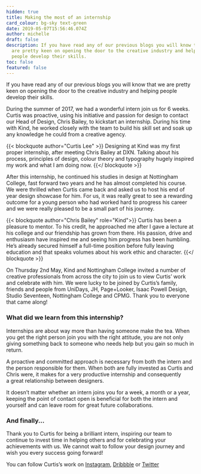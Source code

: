 ```yaml
---
hidden: true
title: Making the most of an internship
card_colour: bg-sky text-green
date: 2019-05-07T15:56:46.074Z
author: michelle
draft: false
description: If you have read any of our previous blogs you will know that we
  are pretty keen on opening the door to the creative industry and helping
  people develop their skills.
toc: false
featured: false
---
```

If you have read any of our previous blogs you will know that we are pretty keen on opening the door to the creative industry and helping people develop their skills.

During the summer of 2017, we had a wonderful intern join us for 6 weeks. Curtis was proactive, using his initiative and passion for design to contact our Head of Design, Chris Bailey, to kickstart an internship. During his time with Kind, he worked closely with the team to build his skill set and soak up any knowledge he could from a creative agency. 

{{< blockquote author="Curtis Lee" >}}
Designing at Kind was my first proper internship, after meeting Chris Bailey at DXN. Talking about his process, principles of design, colour theory and typography hugely inspired my work and what I am doing now.
{{</ blockquote >}}

After this internship, he continued his studies in design at Nottingham College, fast forward two years and he has almost completed his course. We were thrilled when Curtis came back and asked us to host his end of year design showcase for him. For us, it was really great to see a rewarding outcome for a young person who had worked hard to progress his career and we were really pleased to be a small part of his journey. 

{{< blockquote author="Chris Bailey" role="Kind">}}
Curtis has been a pleasure to mentor. To his credit, he approached me after I gave a lecture at his college and our friendship has grown from there. His passion, drive and enthusiasm have inspired me and seeing him progress has been humbling. He’s already secured himself a full-time position before fully leaving education and that speaks volumes about his work ethic and character.
{{</ blockquote >}}

On Thursday 2nd May, Kind and Nottingham College invited a number of creative professionals from across the city to join us to view Curtis’ work and celebrate with him. We were lucky to be joined by Curtis’s family, friends and people from UniDays, JH, Page+Looker, Isaac Powell Design, Studio Seventeen, Nottingham College and CPMG. Thank you to everyone that came along! 

### What did we learn from this internship?

Internships are about way more than having someone make the tea. When you get the right person join you with the right attitude, you are not only giving something back to someone who needs help but you gain so much in return.

A proactive and committed approach is necessary from both the intern and the person responsible for them. When both are fully invested as Curtis and Chris were, it makes for a very productive internship and consequently a great relationship between designers. 

It doesn’t matter whether an intern joins you for a week, a month or a year, keeping the point of contact open is beneficial for both the intern and yourself and can leave room for great future collaborations. 

### And finally...

Thank you to Curtis for being a brilliant intern, inspiring our team to continue to invest time in helping others and for celebrating your achievements with us. We cannot wait to follow your design journey and wish you every success going forward!

You can follow Curtis’s work on [Instagram](https://www.instagram.com/that_boy_curt/), [Dribbble](https://dribbble.com/Curtis_A_Lee) or [Twitter](https://twitter.com/CurtisLee97)
